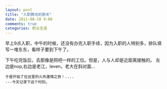 ```yaml
---
layout: post
title: "入职腾讯的那天"
date: 2011-08-10 9:00
comments: true
categories: 职业生涯
---
```

早上9点入职，中午的时候，还没有办完入职手续，因为入职的人特别多，排队填写一堆东东，看样子要到下午了。

   下午吃完饭后，去那像是网吧一样的工位。但是，人与人却是近距离接触的。
   左边是nop,右边是老江，leven，老大在斜对面...
           
    于是开始了在这里的火热激情之旅！....
    ---今天记录下这个时刻。
